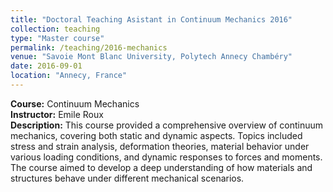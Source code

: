 ```yaml
---
title: "Doctoral Teaching Asistant in Continuum Mechanics 2016"
collection: teaching
type: "Master course"
permalink: /teaching/2016-mechanics
venue: "Savoie Mont Blanc University, Polytech Annecy Chambéry"
date: 2016-09-01
location: "Annecy, France"
---
```


**Course:** Continuum Mechanics  
**Instructor:** Emile Roux  
**Description:** This course provided a comprehensive overview of continuum mechanics, covering both static and dynamic aspects. Topics included stress and strain analysis, deformation theories, material behavior under various loading conditions, and dynamic responses to forces and moments. The course aimed to develop a deep understanding of how materials and structures behave under different mechanical scenarios.